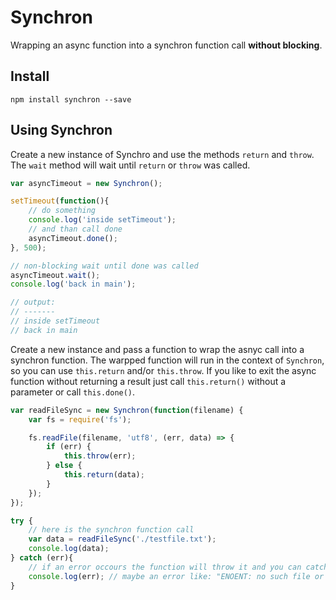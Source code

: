 # Synchron

Wrapping an async function into a synchron function call **without blocking**.

## Install

```shell
npm install synchron --save
```

## Using Synchron

Create a new instance of Synchro and use the methods `return` and `throw`. The `wait` method will wait until
`return` or `throw` was called.

```javascript
var asyncTimeout = new Synchron();

setTimeout(function(){
	// do something
	console.log('inside setTimeout');
	// and than call done
	asyncTimeout.done();
}, 500);

// non-blocking wait until done was called
asyncTimeout.wait();
console.log('back in main');

// output:
// -------
// inside setTimeout
// back in main
```

Create a new instance and pass a function to wrap the asnyc call into a synchron function.
The warpped function will run in the context of `Synchron`, so you can use `this.return` and/or `this.throw`.
If you like to exit the async function without returning a result just call `this.return()` without a parameter or call `this.done()`.

```javascript
var readFileSync = new Synchron(function(filename) {
	var fs = require('fs');

	fs.readFile(filename, 'utf8', (err, data) => {
		if (err) {
			this.throw(err);
		} else {
			this.return(data);
		}
	});
});

try {
	// here is the synchron function call
	var data = readFileSync('./testfile.txt');
	console.log(data);
} catch (err){
	// if an error occours the function will throw it and you can catch it
	console.log(err); // maybe an error like: "ENOENT: no such file or directory, open './testfile.txt'"
}
```
